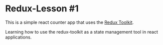 # Redux-Lesson #1

This is a simple react counter app that uses the [Redux Toolkit](https://redux-toolkit.js.org/).

Learning how to use the redux-toolkit as a state management tool in react applications.
